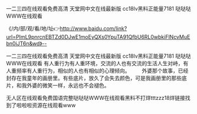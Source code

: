 一二三四在线观看免费高清
天堂网中文在线最新版
cc18lv黑料正能量7181
哒哒哒WWW在线观看


《/内/部/观/看/地/址👉http://www.baidu.com/link?url=PImL9pnrcnEBTZd0DJwE1moEyQXs0YpuTA91QfbU6RL0wbkiFlNcvMuEbn0iJT6n&wd》--

一二三四在线观看免费高清
天堂网中文在线最新版
cc18lv黑料正能量7181
哒哒哒WWW在线观看
有人重行为有人重环境，交流的人也有交流的生活人生对峙，有人重频率有人重行为，相似的人也有相似的心理倾向。
　　外婆那个故事，已经封存在我童年的画册里。有些底片，放久了会失去颜色，可是我画册里的那些底片，和我外婆的微笑一样，永远也不会褪色。





无人区在线观看免费国语完整哒哒哒WWW在线观看黑料不打烊tttzzz18烊链接找到了啦啦啦资源在线观看www
